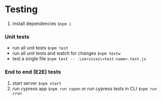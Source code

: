 # Testing

1. install dependencies `$npm i`
### Unit tests

- run all unit tests `$npm test`
- run all unit tests and watch for changes `$npm testw`
- test a single file `$npm test -- .\services\<test-name>.test.js`
  
### End to end (E2E) tests

1. start server `$npm start`
2. run cypress app `$npm run copen` or run cypress tests in CLI `$npm run crun`
